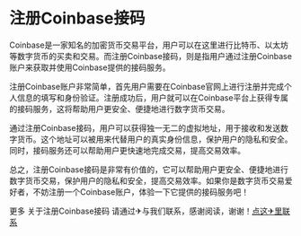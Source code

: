 # 注册Coinbase接码

Coinbase是一家知名的加密货币交易平台，用户可以在这里进行比特币、以太坊等数字货币的买卖和交易。而注册Coinbase接码，则是指用户通过注册Coinbase账户来获取并使用Coinbase提供的接码服务。

注册Coinbase账户非常简单，首先用户需要在Coinbase官网上进行注册并完成个人信息的填写和身份验证。注册成功后，用户就可以在Coinbase平台上获得专属的接码服务，这将帮助用户更安全、便捷地进行数字货币交易。

通过注册Coinbase接码，用户可以获得独一无二的虚拟地址，用于接收和发送数字货币。这个地址可以被用来代替用户的真实身份信息，保护用户的隐私和安全。同时，接码服务还可以帮助用户更快速地完成交易，提高交易效率。

总之，注册Coinbase接码是非常有价值的，它可以帮助用户更安全、便捷地进行数字货币交易，保护用户的隐私和安全，提高交易效率。如果你是数字货币交易爱好者，不妨注册一个Coinbase账户，体验一下它提供的接码服务吧！

更多 关于注册Coinbase接码 请通过✈与我们联系，感谢阅读，谢谢！[点这✈里联系](https://c.k02.cc)